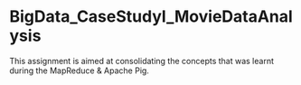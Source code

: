 # BigData_CaseStudyI_MovieDataAnalysis
This assignment is aimed at consolidating the concepts that was learnt during the MapReduce &amp; Apache Pig.
